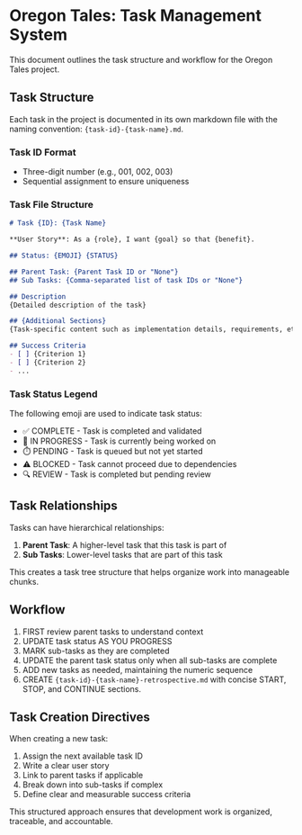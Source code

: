 # Oregon Tales: Task Management System

This document outlines the task structure and workflow for the Oregon Tales project.

## Task Structure

Each task in the project is documented in its own markdown file with the naming convention: `{task-id}-{task-name}.md`.

### Task ID Format
- Three-digit number (e.g., 001, 002, 003)
- Sequential assignment to ensure uniqueness

### Task File Structure

```markdown
# Task {ID}: {Task Name}

**User Story**: As a {role}, I want {goal} so that {benefit}.

## Status: {EMOJI} {STATUS}

## Parent Task: {Parent Task ID or "None"}
## Sub Tasks: {Comma-separated list of task IDs or "None"}

## Description
{Detailed description of the task}

## {Additional Sections}
{Task-specific content such as implementation details, requirements, etc.}

## Success Criteria
- [ ] {Criterion 1}
- [ ] {Criterion 2}
- ...
```

### Task Status Legend

The following emoji are used to indicate task status:

- ✅ COMPLETE - Task is completed and validated
- 🔄 IN PROGRESS - Task is currently being worked on
- ⏱️ PENDING - Task is queued but not yet started
- ⚠️ BLOCKED - Task cannot proceed due to dependencies
- 🔍 REVIEW - Task is completed but pending review

## Task Relationships

Tasks can have hierarchical relationships:

1. **Parent Task**: A higher-level task that this task is part of
2. **Sub Tasks**: Lower-level tasks that are part of this task

This creates a task tree structure that helps organize work into manageable chunks.

## Workflow

1. FIRST review parent tasks to understand context
2. UPDATE task status AS YOU PROGRESS
3. MARK sub-tasks as they are completed
4. UPDATE the parent task status only when all sub-tasks are complete
5. ADD new tasks as needed, maintaining the numeric sequence
6. CREATE `{task-id}-{task-name}-retrospective.md` with concise START, STOP, and CONTINUE sections.

## Task Creation Directives

When creating a new task:

1. Assign the next available task ID
2. Write a clear user story
3. Link to parent tasks if applicable
4. Break down into sub-tasks if complex
5. Define clear and measurable success criteria

This structured approach ensures that development work is organized, traceable, and accountable.